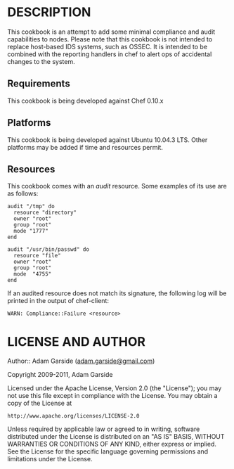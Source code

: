 DESCRIPTION
===========

This cookbook is an attempt to add some minimal compliance and audit
capabilities to nodes. Please note that this cookbook is not intended to
replace host-based IDS systems, such as OSSEC. It is intended to be
combined with the reporting handlers in chef to alert ops of accidental
changes to the system.

Requirements
------------

This cookbook is being developed against Chef 0.10.x

Platforms
---------

This cookbook is being developed against Ubuntu 10.04.3 LTS. Other
platforms may be added if time and resources permit.

Resources
---------

This cookbook comes with an _audit_ resource. Some examples of its use
are as follows:

    audit "/tmp" do
      resource "directory"
      owner "root"
      group "root"
      mode "1777"
    end

    audit "/usr/bin/passwd" do
      resource "file"
      owner "root"
      group "root"
      mode  "4755"
    end

If an audited resource does not match its signature, the following log
will be printed in the output of chef-client:

    WARN: Compliance::Failure <resource>



LICENSE AND AUTHOR
==================

Author:: Adam Garside (<adam.garside@gmail.com>)

Copyright 2009-2011, Adam Garside

Licensed under the Apache License, Version 2.0 (the "License");
you may not use this file except in compliance with the License.
You may obtain a copy of the License at

    http://www.apache.org/licenses/LICENSE-2.0

Unless required by applicable law or agreed to in writing, software
distributed under the License is distributed on an "AS IS" BASIS,
WITHOUT WARRANTIES OR CONDITIONS OF ANY KIND, either express or implied.
See the License for the specific language governing permissions and
limitations under the License.
